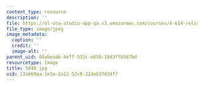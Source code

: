 ```yaml
---
content_type: resource
description: ''
file: https://ol-ocw-studio-app-qa.s3.amazonaws.com/courses/4-614-religious-architecture-and-islamic-cultures-fall-2002/11ab69aa1e3a2a1252c822dab37d34f7_5049.jpg
file_type: image/jpeg
image_metadata:
  caption: ''
  credit: ''
  image-alt: ''
parent_uid: 68abeaab-4eff-532c-e858-18d3ffb567bd
resourcetype: Image
title: 5049.jpg
uid: 11ab69aa-1e3a-2a12-52c8-22dab37d34f7
---
```

